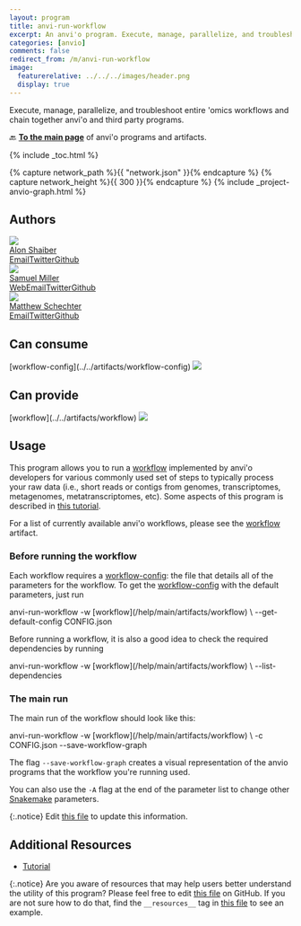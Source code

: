 ```yaml
---
layout: program
title: anvi-run-workflow
excerpt: An anvi'o program. Execute, manage, parallelize, and troubleshoot entire &#x27;omics workflows and chain together anvi&#x27;o and third party programs.
categories: [anvio]
comments: false
redirect_from: /m/anvi-run-workflow
image:
  featurerelative: ../../../images/header.png
  display: true
---
```


Execute, manage, parallelize, and troubleshoot entire &#x27;omics workflows and chain together anvi&#x27;o and third party programs.

🔙 **[To the main page](../../)** of anvi'o programs and artifacts.


{% include _toc.html %}
<div id="svg" class="subnetwork"></div>
{% capture network_path %}{{ "network.json" }}{% endcapture %}
{% capture network_height %}{{ 300 }}{% endcapture %}
{% include _project-anvio-graph.html %}


## Authors

<div class="anvio-person"><div class="anvio-person-info"><div class="anvio-person-photo"><img class="anvio-person-photo-img" src="../../images/authors/ShaiberAlon.jpg" /></div><div class="anvio-person-info-box"><a href="/people/shaiberalon" target="_blank"><span class="anvio-person-name">Alon Shaiber</span></a><div class="anvio-person-social-box"><a href="mailto:alon.shaiber@gmail.com" class="person-social" target="_blank"><i class="fa fa-fw fa-envelope-square"></i>Email</a><a href="http://twitter.com/alon_shaiber" class="person-social" target="_blank"><i class="fa fa-fw fa-twitter-square"></i>Twitter</a><a href="http://github.com/shaiberalon" class="person-social" target="_blank"><i class="fa fa-fw fa-github"></i>Github</a></div></div></div></div>

<div class="anvio-person"><div class="anvio-person-info"><div class="anvio-person-photo"><img class="anvio-person-photo-img" src="../../images/authors/semiller10.jpg" /></div><div class="anvio-person-info-box"><a href="/people/semiller10" target="_blank"><span class="anvio-person-name">Samuel Miller</span></a><div class="anvio-person-social-box"><a href="https://semiller10.github.io" class="person-social" target="_blank"><i class="fa fa-fw fa-home"></i>Web</a><a href="mailto:samuelmiller10@gmail.com" class="person-social" target="_blank"><i class="fa fa-fw fa-envelope-square"></i>Email</a><a href="http://twitter.com/smiller_science" class="person-social" target="_blank"><i class="fa fa-fw fa-twitter-square"></i>Twitter</a><a href="http://github.com/semiller10" class="person-social" target="_blank"><i class="fa fa-fw fa-github"></i>Github</a></div></div></div></div>

<div class="anvio-person"><div class="anvio-person-info"><div class="anvio-person-photo"><img class="anvio-person-photo-img" src="../../images/authors/mschecht.jpg" /></div><div class="anvio-person-info-box"><a href="/people/mschecht" target="_blank"><span class="anvio-person-name">Matthew Schechter</span></a><div class="anvio-person-social-box"><a href="mailto:mschechter@uchicago.edu" class="person-social" target="_blank"><i class="fa fa-fw fa-envelope-square"></i>Email</a><a href="http://twitter.com/mschecht_bio" class="person-social" target="_blank"><i class="fa fa-fw fa-twitter-square"></i>Twitter</a><a href="http://github.com/mschecht" class="person-social" target="_blank"><i class="fa fa-fw fa-github"></i>Github</a></div></div></div></div>



## Can consume


<p style="text-align: left" markdown="1"><span class="artifact-r">[workflow-config](../../artifacts/workflow-config) <img src="../../images/icons/JSON.png" class="artifact-icon-mini" /></span></p>


## Can provide


<p style="text-align: left" markdown="1"><span class="artifact-p">[workflow](../../artifacts/workflow) <img src="../../images/icons/WORKFLOW.png" class="artifact-icon-mini" /></span></p>


## Usage


This program allows you to run a <span class="artifact-n">[workflow](/help/main/artifacts/workflow)</span> implemented by anvi'o developers for various commonly used set of steps to typically process your raw data (i.e., short reads or contigs from genomes, transcriptomes, metagenomes, metatranscriptomes, etc). Some aspects of this program is described in [this tutorial](https://merenlab.org/2018/07/09/anvio-snakemake-workflows/).

For a list of currently available anvi'o workflows, please see the <span class="artifact-n">[workflow](/help/main/artifacts/workflow)</span> artifact.

### Before running the workflow

Each workflow requires a <span class="artifact-n">[workflow-config](/help/main/artifacts/workflow-config)</span>: the file that details all of the parameters for the workflow. To get the <span class="artifact-n">[workflow-config](/help/main/artifacts/workflow-config)</span> with the default parameters, just run

<div class="codeblock" markdown="1">
anvi&#45;run&#45;workflow &#45;w <span class="artifact&#45;n">[workflow](/help/main/artifacts/workflow)</span> \
                  &#45;&#45;get&#45;default&#45;config CONFIG.json
</div>

Before running a workflow, it is also a good idea to check the required dependencies by running

<div class="codeblock" markdown="1">
anvi&#45;run&#45;workflow &#45;w <span class="artifact&#45;n">[workflow](/help/main/artifacts/workflow)</span> \
                  &#45;&#45;list&#45;dependencies
</div>

### The main run

The main run of the workflow should look like this:

<div class="codeblock" markdown="1">
anvi&#45;run&#45;workflow &#45;w <span class="artifact&#45;n">[workflow](/help/main/artifacts/workflow)</span> \
                  &#45;c CONFIG.json
                  &#45;&#45;save&#45;workflow&#45;graph
</div>

The flag `--save-workflow-graph` creates a visual representation of the anvio programs that the workflow you're running used.

You can also use the `-A` flag at the end of the parameter list to change other [Snakemake](https://snakemake.readthedocs.io/en/stable/) parameters.


{:.notice}
Edit [this file](https://github.com/merenlab/anvio/tree/master/anvio/docs/programs/anvi-run-workflow.md) to update this information.


## Additional Resources


* [Tutorial](http://merenlab.org/2018/07/09/anvio-snakemake-workflows/)


{:.notice}
Are you aware of resources that may help users better understand the utility of this program? Please feel free to edit [this file](https://github.com/merenlab/anvio/tree/master/bin/anvi-run-workflow) on GitHub. If you are not sure how to do that, find the `__resources__` tag in [this file](https://github.com/merenlab/anvio/blob/master/bin/anvi-interactive) to see an example.
